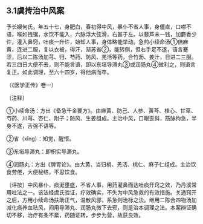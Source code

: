 ## 3.1虞抟治中风案

予长嫂何氏，年五十七，身肥白，春初得中风，暴仆不省人事，身僵直，口噤不语，喉如拽锯，水饮不能入，六脉浮大弦滑，右甚于左。以藜芦末一钱，加麝香少许，灌入鼻窍，吐痰一升许，始知人事，身体略能举动。急煎小续命汤①倍麻黄，连进二服，复以衣被，得汗，渐苏省②，能转侧，但右手足不遂，语言蹇涩，后以二陈汤加芎、归、芍药、防风、羌活等药，合竹沥、姜汁，日进二三服。若三四日大便不去，则不能言语，即以东垣导滞丸③或润肠丸④微利之，则语言复正。如此调理，至六十四岁，得他病而卒。

（《医学正传》卷一）

〔注释〕

①小续命汤：方出《备急千金要方》。由麻黄、防己、人参、黄芩、桂心、甘草、芍药、川芎、杏仁、附子；防风、生姜组成。主治中风，口眼歪斜，筋脉拘急，半身不遂，舌强不语等。

②省（xǐng）：知觉，醒悟。

③东垣导滞丸：即枳实导滞丸。

④润肠丸：方出《脾胃论》。由大黄、当归梢、羌活、桃仁、麻子仁组成。主治饮食劳倦，大便秘结，不思饮食。

〔评按〕中风暴仆，痰涎壅盛，不省人事，用药灌鼻而达吐痰开窍之效，乃丹溪常用吐法之一。该法经虞氏验证，疗效确实，不失为中风急救的有效措施。关通窍开之后，方用小续命汤扶助正气，温散风邪，系急则治标之法。继用二陈合四物汤加减化痰养血祛风，间用导滞丸、润肠丸微下去邪，则是治本调理之法。本案辨证确切不移，治疗有条不紊，药随证转，步步为营，故获良效。
